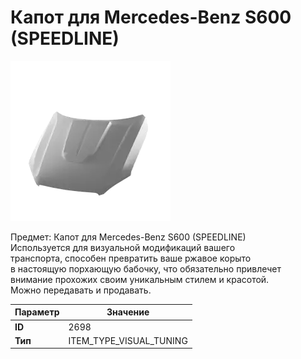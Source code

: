 # Капот для Mercedes-Benz S600 (SPEEDLINE)

![Item Image](../img/2698.webp?raw=true)

Предмет: Капот для Mercedes-Benz S600 (SPEEDLINE)<br>Используется для визуальной модификаций вашего<br>транспорта, способен превратить ваше ржавое корыто<br>в настоящую порхающую бабочку, что обязательно привлечет<br>внимание прохожих своим уникальным стилем и красотой.<br>Можно передавать и продавать.


| Параметр | Значение |
|----------|----------|
| **ID** | 2698 |
| **Тип** | ITEM_TYPE_VISUAL_TUNING |

